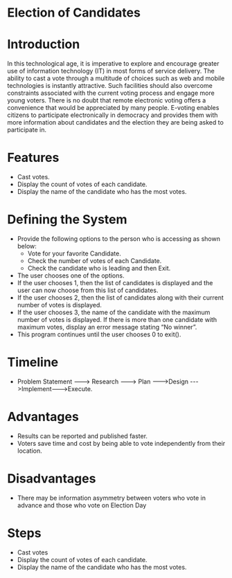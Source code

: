 # Election of Candidates
  # Introduction
In this technological age, it is imperative to explore and encourage greater use of information technology (IT) in most forms of service delivery. The ability to cast a vote through a multitude of choices such as web and mobile technologies is instantly attractive. Such facilities should also overcome constraints associated with the current voting process and engage more young voters. There is no doubt that remote electronic voting offers a convenience that would be appreciated by many people. E-voting enables citizens to participate electronically in democracy and provides them with more information about candidates and the election they are being asked to participate in. 
# Features
* Cast votes.
* Display the count of votes of each candidate.
* Display the name of the candidate who has the most votes.
# Defining the System
* Provide the following options to the person who is accessing as shown below:
     * Vote for your favorite Candidate.
     * Check the number of votes of each Candidate.
     * Check the candidate who is leading and then Exit.
* The user chooses one of the options.
* If the user chooses 1, then the list of candidates is displayed and the user can now choose from this list of candidates.
* If the user chooses 2, then the list of candidates along with their current number of votes is displayed.
* If the user chooses 3, the name of the candidate with the maximum number of votes is displayed. If there is more than one candidate with maximum votes, display an error message stating “No winner”.
* This program continues until the user chooses 0 to exit().
# Timeline
* Problem Statement ---> Research ---> Plan --->Design --->Implement--->Execute.
# Advantages
* Results can be reported and published faster.
* Voters save time and cost by being able to vote independently from their location.
# Disadvantages
* There may be information asymmetry between voters who vote in advance and those who vote on Election Day
# Steps
* Cast votes
* Display the count of votes of each candidate.
* Display the name of the candidate who has the most votes.

